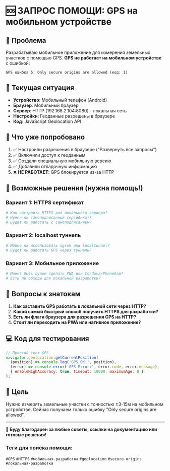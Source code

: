 # 🆘 ЗАПРОС ПОМОЩИ: GPS на мобильном устройстве

## 🔴 Проблема
Разрабатываю мобильное приложение для измерения земельных участков с помощью GPS. 
**GPS не работает на мобильном устройстве** с ошибкой:

```
GPS ошибка 5: Only secure origins are allowed (код: 1)
```

## 📱 Текущая ситуация
- **Устройство**: Мобильный телефон (Android)
- **Браузер**: Мобильный браузер
- **Сервер**: HTTP (192.168.2.104:8080) - локальная сеть
- **Настройки**: Геоданные разрешены в браузере
- **Код**: JavaScript Geolocation API

## 🔧 Что уже попробовано
1. ✅ Настроили разрешения в браузере ("Развернуть все запросы")
2. ✅ Включили доступ к геоданным
3. ✅ Создали специальную мобильную версию
4. ✅ Добавили отладочную информацию
5. ❌ **НЕ РАБОТАЕТ**: GPS блокируется из-за HTTP

## 🤔 Возможные решения (нужна помощь!)

### Вариант 1: HTTPS сертификат
```bash
# Как настроить HTTPS для локального сервера?
# Нужен ли самоподписанный сертификат?
# Будет ли работать с самоподписанным?
```

### Вариант 2: localhost туннель
```bash
# Можно ли использовать ngrok или localtunnel?
# Будет ли работать GPS через туннель?
```

### Вариант 3: Мобильное приложение
```bash
# Может быть лучше сделать PWA или Cordova/PhoneGap?
# Есть ли обходы для локальной разработки?
```

## 📝 Вопросы к знатокам

1. **Как заставить GPS работать в локальной сети через HTTP?**
2. **Какой самый быстрый способ получить HTTPS для разработки?**
3. **Есть ли флаги браузера для разрешения GPS на HTTP?**
4. **Стоит ли переходить на PWA или нативное приложение?**

## 💻 Код для тестирования

```javascript
// Простой тест GPS
navigator.geolocation.getCurrentPosition(
  (position) => console.log('GPS OK:', position),
  (error) => console.error('GPS Error:', error.code, error.message),
  { enableHighAccuracy: true, timeout: 10000, maximumAge: 0 }
);
```

## 🎯 Цель
Нужно измерять земельные участки с точностью ±3-15м на мобильном устройстве.
Сейчас получаем только ошибку "Only secure origins are allowed".

---

**🙏 Буду благодарен за любые советы, ссылки на документацию или готовые решения!**

### Теги для поиска помощи:
`#GPS` `#HTTPS` `#мобильная-разработка` `#geolocation` `#secure-origins` `#локальная-разработка`
